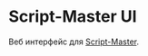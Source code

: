 # Script-Master UI

Веб интерфейс для [Script-Master](https://github.com/pavelmaksimov/script-master).
